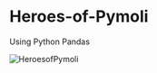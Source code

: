# Heroes-of-Pymoli
Using Python Pandas

![HeroesofPymoli](https://github.com/GreciaWhite/Heroes-of-Pymoli---Heroes-of-Pymoli/blob/master/Fantasy.jpg)
